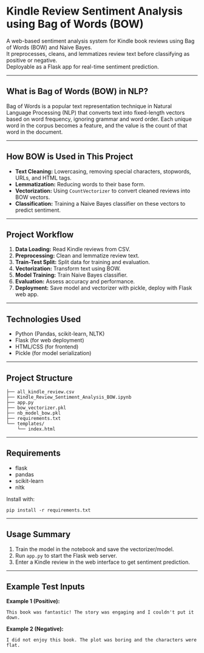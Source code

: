 # Kindle Review Sentiment Analysis using Bag of Words (BOW)

A web-based sentiment analysis system for Kindle book reviews using Bag of Words (BOW) and Naive Bayes.  
It preprocesses, cleans, and lemmatizes review text before classifying as positive or negative.  
Deployable as a Flask app for real-time sentiment prediction.

---

## What is Bag of Words (BOW) in NLP?

Bag of Words is a popular text representation technique in Natural Language Processing (NLP) that converts text into fixed-length vectors based on word frequency, ignoring grammar and word order. Each unique word in the corpus becomes a feature, and the value is the count of that word in the document.

---

## How BOW is Used in This Project

- **Text Cleaning:** Lowercasing, removing special characters, stopwords, URLs, and HTML tags.
- **Lemmatization:** Reducing words to their base form.
- **Vectorization:** Using `CountVectorizer` to convert cleaned reviews into BOW vectors.
- **Classification:** Training a Naive Bayes classifier on these vectors to predict sentiment.

---

## Project Workflow

1. **Data Loading:** Read Kindle reviews from CSV.
2. **Preprocessing:** Clean and lemmatize review text.
3. **Train-Test Split:** Split data for training and evaluation.
4. **Vectorization:** Transform text using BOW.
5. **Model Training:** Train Naive Bayes classifier.
6. **Evaluation:** Assess accuracy and performance.
7. **Deployment:** Save model and vectorizer with pickle, deploy with Flask web app.

---

## Technologies Used

- Python (Pandas, scikit-learn, NLTK)
- Flask (for web deployment)
- HTML/CSS (for frontend)
- Pickle (for model serialization)

---

## Project Structure

```
├── all_kindle_review.csv
├── Kindle_Review_Sentiment_Analysis_BOW.ipynb
├── app.py
├── bow_vectorizer.pkl
├── nb_model_bow.pkl
├── requirements.txt
└── templates/
    └── index.html
```

---

## Requirements

- flask
- pandas
- scikit-learn
- nltk

Install with:
```
pip install -r requirements.txt
```

---

## Usage Summary

1. Train the model in the notebook and save the vectorizer/model.
2. Run `app.py` to start the Flask web server.
3. Enter a Kindle review in the web interface to get sentiment prediction.

---

## Example Test Inputs

**Example 1 (Positive):**
```
This book was fantastic! The story was engaging and I couldn't put it down.
```

**Example 2 (Negative):**
```
I did not enjoy this book. The plot was boring and the characters were flat.
```
